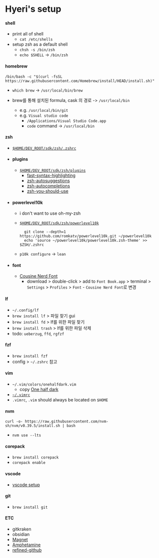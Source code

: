 # Hyeri's setup

#### shell
- print all of shell  
  - `cat /etc/shells`
- setup zsh as a default shell  
  - `chsh -s /bin/zsh`  
  - `echo $SHELL` -> `/bin/zsh`

#### homebrew
```
/bin/bash -c "$(curl -fsSL https://raw.githubusercontent.com/Homebrew/install/HEAD/install.sh)"
```
- `which brew` -> `/usr/local/bin/brew`

- brew를 통해 설치된 formula, cask 의 경로 -> `/usr/local/bin`
  - e.g. `/usr/local/bin/git`
  - e.g. `Visual studio code`  
      - `/Applications/Visual Studio Code.app`  
      - `code` command -> `/usr/local/bin` 

#### zsh
  - [`$HOME/DEV_ROOT/sdk/zsh/.zshrc`](/DEV_ROOT/sdk/zsh/.zshrc)<br>
  - #### plugins
    - [`$HOME/DEV_ROOT/sdk/zsh/plugins`](/DEV_ROOT/sdk/zsh/plugins/)<br>
      - [fast-syntax-highlighting](https://github.com/zdharma-continuum/fast-syntax-highlighting)
      - [zsh-autosuggestions](https://github.com/zsh-users/zsh-autosuggestions)
      - [zsh-autocompletions](https://github.com/marlonrichert/zsh-autocomplete)
      - [zsh-you-should-use](https://github.com/MichaelAquilina/zsh-you-should-use)
  - #### powerlevel10k
    - i don't want to use oh-my-zsh
    - [`$HOME/DEV_ROOT/sdk/zsh/powerlevel10k`](./DEV_ROOT/sdk/zsh/powerlevel10k/)

      ```
        git clone --depth=1 https://github.com/romkatv/powerlevel10k.git ~/powerlevel10k
        echo 'source ~/powerlevel10k/powerlevel10k.zsh-theme' >> $ZSH/.zshrc
      ```
    - `p10k configure` -> `lean`
  - #### font
    - [Cousine Nerd Font](https://www.nerdfonts.com/font-downloads)
        - download > double-click > add to `Font Book.app` > terminal > `Settings` > `Profiles` > `Font` -  `Cousine Nerd Font`로 변경


#### lf
- `~/.config/lf`
- `brew install lf` > 파일 찾기 gui
- `brew install fd` > lf를 위한 파일 찾기
- `brew install trash` > lf를 위한 파일 삭제
- todo: `ueberzug`, `ffd`, `rgfzf` 

#### fzf
- `brew install fzf`
- config > `~/.zshrc` 참고

#### vim
- `~/.vim/colors/onehalfdark.vim`
  - copy [One half dark](https://github.com/sonph/onehalf/blob/master/vim/colors/onehalfdark.vim)
- [`~/.vimrc`](.vimrc)
- `.vimrc`, `.vim` should always be located on `$HOME`

#### nvm
```
curl -o- https://raw.githubusercontent.com/nvm-sh/nvm/v0.39.5/install.sh | bash
```
- `nvm use --lts`

#### corepack
- `brew install corepack`
- `corepack enable`

#### vscode
- [vscode setup](./vscode)

#### git
- `brew install git`

#### ETC
- gitkraken
- obsidian
- [Magnet](https://apps.apple.com/us/app/magnet/id441258766?mt=12)
- [Amphetamine](https://apps.apple.com/kr/app/amphetamine/id937984704?mt=12)
- [refined-github](https://github.com/refined-github/refined-github)
